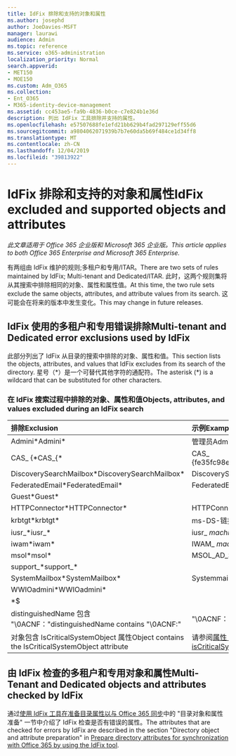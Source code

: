 ```yaml
---
title: IdFix 排除和支持的对象和属性
ms.author: josephd
author: JoeDavies-MSFT
manager: laurawi
audience: Admin
ms.topic: reference
ms.service: o365-administration
localization_priority: Normal
search.appverid:
- MET150
- MOE150
ms.custom: Adm_O365
ms.collection:
- Ent_O365
- M365-identity-device-management
ms.assetid: cc453ae5-fa9b-4836-b0ce-c7e824b1e36d
description: 列出 IdFix 工具排除并支持的属性。
ms.openlocfilehash: e57507688fe1efd21bb629b4fad297129eff55d6
ms.sourcegitcommit: a9804062071939b7b7e60da5b69f484ce1d34ff8
ms.translationtype: MT
ms.contentlocale: zh-CN
ms.lasthandoff: 12/04/2019
ms.locfileid: "39813922"
---
```

# <a name="idfix-excluded-and-supported-objects-and-attributes"></a><span data-ttu-id="e9bd7-103">IdFix 排除和支持的对象和属性</span><span class="sxs-lookup"><span data-stu-id="e9bd7-103">IdFix excluded and supported objects and attributes</span></span>

<span data-ttu-id="e9bd7-104">*此文章适用于 Office 365 企业版和 Microsoft 365 企业版。*</span><span class="sxs-lookup"><span data-stu-id="e9bd7-104">*This article applies to both Office 365 Enterprise and Microsoft 365 Enterprise.*</span></span>

<span data-ttu-id="e9bd7-105">有两组由 IdFix 维护的规则;多租户和专用/ITAR。</span><span class="sxs-lookup"><span data-stu-id="e9bd7-105">There are two sets of rules maintained by IdFix; Multi-tenant and Dedicated/ITAR.</span></span> <span data-ttu-id="e9bd7-106">此时，这两个规则集将从其搜索中排除相同的对象、属性和属性值。</span><span class="sxs-lookup"><span data-stu-id="e9bd7-106">At this time, the two rule sets exclude the same objects, attributes, and attribute values from its search.</span></span> <span data-ttu-id="e9bd7-107">这可能会在将来的版本中发生变化。</span><span class="sxs-lookup"><span data-stu-id="e9bd7-107">This may change in future releases.</span></span>
  
## <a name="multi-tenant-and-dedicated-error-exclusions-used-by-idfix"></a><span data-ttu-id="e9bd7-108">IdFix 使用的多租户和专用错误排除</span><span class="sxs-lookup"><span data-stu-id="e9bd7-108">Multi-tenant and Dedicated error exclusions used by IdFix</span></span>
<span data-ttu-id="e9bd7-109">此部分列出了 IdFix 从目录的搜索中排除的对象、属性和值。</span><span class="sxs-lookup"><span data-stu-id="e9bd7-109">This section lists the objects, attributes, and values that IdFix excludes from its search of the directory.</span></span> <span data-ttu-id="e9bd7-110">星号（\*）是一个可替代其他字符的通配符。</span><span class="sxs-lookup"><span data-stu-id="e9bd7-110">The asterisk (\*) is a wildcard that can be substituted for other characters.</span></span>
  
### <a name="objects-attributes-and-values-excluded-during-an-idfix-search"></a><span data-ttu-id="e9bd7-111">在 IdFix 搜索过程中排除的对象、属性和值</span><span class="sxs-lookup"><span data-stu-id="e9bd7-111">Objects, attributes, and values excluded during an IdFix search</span></span>

|<span data-ttu-id="e9bd7-112">**排除**</span><span class="sxs-lookup"><span data-stu-id="e9bd7-112">**Exclusion**</span></span>|<span data-ttu-id="e9bd7-113">**示例**</span><span class="sxs-lookup"><span data-stu-id="e9bd7-113">**Example**</span></span>|
|:-----|:-----|
|<span data-ttu-id="e9bd7-114">Admini\*</span><span class="sxs-lookup"><span data-stu-id="e9bd7-114">Admini\*</span></span> |<span data-ttu-id="e9bd7-115">管理员</span><span class="sxs-lookup"><span data-stu-id="e9bd7-115">Administrator</span></span> |
|<span data-ttu-id="e9bd7-116">CAS_ {\*</span><span class="sxs-lookup"><span data-stu-id="e9bd7-116">CAS_{\*</span></span>  |<span data-ttu-id="e9bd7-117">CAS_ {fe35fc98e69e4d08}</span><span class="sxs-lookup"><span data-stu-id="e9bd7-117">CAS_{fe35fc98e69e4d08}</span></span> |
|<span data-ttu-id="e9bd7-118">DiscoverySearchMailbox\*</span><span class="sxs-lookup"><span data-stu-id="e9bd7-118">DiscoverySearchMailbox\*</span></span>  |<span data-ttu-id="e9bd7-119">DiscoverySearchMailbox</span><span class="sxs-lookup"><span data-stu-id="e9bd7-119">DiscoverySearchMailbox</span></span>  |
|<span data-ttu-id="e9bd7-120">FederatedEmail\*</span><span class="sxs-lookup"><span data-stu-id="e9bd7-120">FederatedEmail\*</span></span> |<span data-ttu-id="e9bd7-121">FederatedEmail.</span><span class="sxs-lookup"><span data-stu-id="e9bd7-121">FederatedEmail.</span></span> <span data-ttu-id="e9bd7-122">*GUID*</span><span class="sxs-lookup"><span data-stu-id="e9bd7-122">*GUID*</span></span> |
|<span data-ttu-id="e9bd7-123">Guest\*</span><span class="sxs-lookup"><span data-stu-id="e9bd7-123">Guest\*</span></span> ||
|<span data-ttu-id="e9bd7-124">HTTPConnector\*</span><span class="sxs-lookup"><span data-stu-id="e9bd7-124">HTTPConnector\*</span></span>  |<span data-ttu-id="e9bd7-125">HTTPConnector</span><span class="sxs-lookup"><span data-stu-id="e9bd7-125">HTTPConnector</span></span> |
|<span data-ttu-id="e9bd7-126">krbtgt\*</span><span class="sxs-lookup"><span data-stu-id="e9bd7-126">krbtgt\*</span></span> |<span data-ttu-id="e9bd7-127">ms-DS-链接</span><span class="sxs-lookup"><span data-stu-id="e9bd7-127">ms-DS-KrbTgt-Link</span></span> |
|<span data-ttu-id="e9bd7-128">iusr_\*</span><span class="sxs-lookup"><span data-stu-id="e9bd7-128">iusr_\*</span></span> |<span data-ttu-id="e9bd7-129">iusr_ *machinename*</span><span class="sxs-lookup"><span data-stu-id="e9bd7-129">iusr_ *machinename*</span></span> |
|<span data-ttu-id="e9bd7-130">iwam\*</span><span class="sxs-lookup"><span data-stu-id="e9bd7-130">iwam\*</span></span>  |<span data-ttu-id="e9bd7-131">IWAM_ *machinename*</span><span class="sxs-lookup"><span data-stu-id="e9bd7-131">IWAM_ *machinename*</span></span> |
|<span data-ttu-id="e9bd7-132">msol\*</span><span class="sxs-lookup"><span data-stu-id="e9bd7-132">msol\*</span></span> |<span data-ttu-id="e9bd7-133">MSOL_AD_SYNC</span><span class="sxs-lookup"><span data-stu-id="e9bd7-133">MSOL_AD_SYNC</span></span> |
|<span data-ttu-id="e9bd7-134">support_\*</span><span class="sxs-lookup"><span data-stu-id="e9bd7-134">support_\*</span></span> ||
|<span data-ttu-id="e9bd7-135">SystemMailbox\*</span><span class="sxs-lookup"><span data-stu-id="e9bd7-135">SystemMailbox\*</span></span> |<span data-ttu-id="e9bd7-136">Systemmailbox { *GUID* }</span><span class="sxs-lookup"><span data-stu-id="e9bd7-136">Systemmailbox{ *GUID*  }</span></span>|
|<span data-ttu-id="e9bd7-137">WWIOadmini\*</span><span class="sxs-lookup"><span data-stu-id="e9bd7-137">WWIOadmini\*</span></span>  ||
|\*$ ||
|<span data-ttu-id="e9bd7-138">distinguishedName 包含 "\0ACNF："</span><span class="sxs-lookup"><span data-stu-id="e9bd7-138">distinguishedName contains "\0ACNF:"</span></span>|<span data-ttu-id="e9bd7-139">"\0ACNF： *GUID* "</span><span class="sxs-lookup"><span data-stu-id="e9bd7-139">"\0ACNF: *GUID*  "</span></span> |
|<span data-ttu-id="e9bd7-140">对象包含 IsCriticalSystemObject 属性</span><span class="sxs-lookup"><span data-stu-id="e9bd7-140">Object contains the IsCriticalSystemObject attribute</span></span> |<span data-ttu-id="e9bd7-141">请参阅[属性 isCriticalSystemObject](https://go.microsoft.com/fwlink/p/?LinkId=401169)。</span><span class="sxs-lookup"><span data-stu-id="e9bd7-141">See [Attribute isCriticalSystemObject](https://go.microsoft.com/fwlink/p/?LinkId=401169).</span></span> |
   
## <a name="multi-tenant-and-dedicated-objects-and-attributes-checked-by-idfix"></a><span data-ttu-id="e9bd7-142">由 IdFix 检查的多租户和专用对象和属性</span><span class="sxs-lookup"><span data-stu-id="e9bd7-142">Multi-Tenant and Dedicated objects and attributes checked by IdFix</span></span>
<span data-ttu-id="e9bd7-143">通过[使用 IdFix 工具在准备目录属性以与 Office 365 同步](prepare-directory-attributes-for-synch-with-idfix.md)中的 "目录对象和属性准备" 一节中介绍了 IdFix 检查是否有错误的属性。</span><span class="sxs-lookup"><span data-stu-id="e9bd7-143">The attributes that are checked for errors by IdFix are described in the section "Directory object and attribute preparation" in [Prepare directory attributes for synchronization with Office 365 by using the IdFix tool](prepare-directory-attributes-for-synch-with-idfix.md).</span></span>
  

